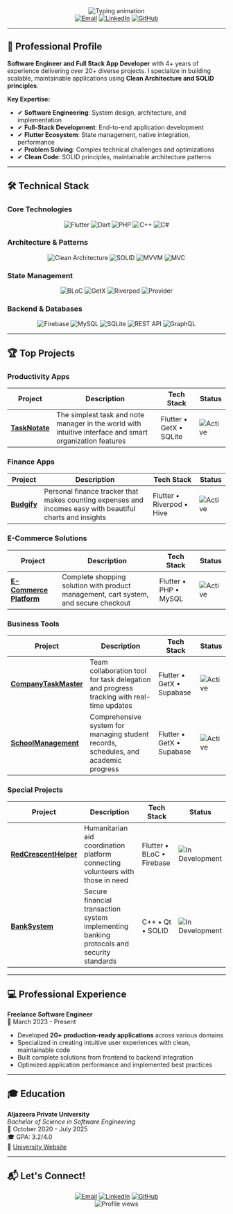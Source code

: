 <div align="center">
  <img src="https://readme-typing-svg.demolab.com?font=Fira+Code&weight=600&size=35&duration=3000&pause=1000&color=3390FF&center=true&vCenter=true&width=600&lines=Mohammed+Abdullkareem;Software+Engineer;Full+Stack+App+Developer;Problem+Solver;Clean+Code+Advocate" alt="Typing animation" />
</div>

<div align="center">
  <a href="mailto:sonsabdulkareem@gmail.com" target="_blank"><img src="https://img.shields.io/badge/Email-D14836?style=for-the-badge&logo=gmail&logoColor=white" alt="Email"></a>
  <a href="https://www.linkedin.com/in/mohammed-abdullkareem-02a965330" target="_blank"><img src="https://img.shields.io/badge/LinkedIn-0077B5?style=for-the-badge&logo=linkedin&logoColor=white" alt="LinkedIn"></a>
  <a href="https://github.com/MegoABKM" target="_blank"><img src="https://img.shields.io/badge/GitHub-181717?style=for-the-badge&logo=github&logoColor=white" alt="GitHub"></a>
</div>

---

## 🚀 Professional Profile

**Software Engineer and Full Stack App Developer** with 4+ years of experience delivering over 20+ diverse projects. I specialize in building scalable, maintainable applications using **Clean Architecture and SOLID principles**.

**Key Expertise:**
- ✔ **Software Engineering**: System design, architecture, and implementation
- ✔ **Full-Stack Development**: End-to-end application development
- ✔ **Flutter Ecosystem**: State management, native integration, performance
- ✔ **Problem Solving**: Complex technical challenges and optimizations
- ✔ **Clean Code**: SOLID principles, maintainable architecture patterns

---

## 🛠️ Technical Stack

### Core Technologies
<p align="center">
  <img src="https://img.shields.io/badge/Flutter-02569B?style=for-the-badge&logo=flutter&logoColor=white" alt="Flutter">
  <img src="https://img.shields.io/badge/Dart-0175C2?style=for-the-badge&logo=dart&logoColor=white" alt="Dart">
  <img src="https://img.shields.io/badge/PHP-777BB4?style=for-the-badge&logo=php&logoColor=white" alt="PHP">
  <img src="https://img.shields.io/badge/C++-00599C?style=for-the-badge&logo=cplusplus&logoColor=white" alt="C++">
  <img src="https://img.shields.io/badge/C%23-239120?style=for-the-badge&logo=c-sharp&logoColor=white" alt="C#">
</p>

### Architecture & Patterns
<p align="center">
  <img src="https://img.shields.io/badge/Clean_Arch-6DB33F?style=for-the-badge" alt="Clean Architecture">
  <img src="https://img.shields.io/badge/SOLID-FF6D00?style=for-the-badge" alt="SOLID">
  <img src="https://img.shields.io/badge/MVVM-5C2D91?style=for-the-badge" alt="MVVM">
  <img src="https://img.shields.io/badge/MVC-5C2D91?style=for-the-badge" alt="MVC">
</p>

### State Management
<p align="center">
  <img src="https://img.shields.io/badge/BLoC-02569B?style=for-the-badge&logo=flutter&logoColor=white" alt="BLoC">
  <img src="https://img.shields.io/badge/GetX-6DB33F?style=for-the-badge&logo=flutter&logoColor=white" alt="GetX">
  <img src="https://img.shields.io/badge/Riverpod-4A98E8?style=for-the-badge&logo=riverpod&logoColor=white" alt="Riverpod">
  <img src="https://img.shields.io/badge/Provider-4285F4?style=for-the-badge&logo=flutter&logoColor=white" alt="Provider">
</p>

### Backend & Databases
<p align="center">
  <img src="https://img.shields.io/badge/Firebase-FFCA28?style=for-the-badge&logo=firebase&logoColor=black" alt="Firebase">
  <img src="https://img.shields.io/badge/MySQL-4479A1?style=for-the-badge&logo=mysql&logoColor=white" alt="MySQL">
  <img src="https://img.shields.io/badge/SQLite-003B57?style=for-the-badge&logo=sqlite&logoColor=white" alt="SQLite">
  <img src="https://img.shields.io/badge/REST_API-FF6D00?style=for-the-badge" alt="REST API">
  <img src="https://img.shields.io/badge/GraphQL-E10098?style=for-the-badge&logo=graphql&logoColor=white" alt="GraphQL">
</p>

---

## 🏆 Top Projects

### Productivity Apps
| Project | Description | Tech Stack | Status |
|---------|-------------|------------|--------|
| **[TaskNotate](https://github.com/MegoABKM/TaskNotate-app)** | The simplest task and note manager in the world with intuitive interface and smart organization features | Flutter • GetX • SQLite | ![Active](https://img.shields.io/badge/Active-3DDC84?style=flat) |

### Finance Apps
| Project | Description | Tech Stack | Status |
|---------|-------------|------------|--------|
| **[Budgify](https://github.com/MegoABKM/Budgify-app)** | Personal finance tracker that makes counting expenses and incomes easy with beautiful charts and insights | Flutter • Riverpod • Hive | ![Active](https://img.shields.io/badge/Active-3DDC84?style=flat) |

### E-Commerce Solutions
| Project | Description | Tech Stack | Status |
|---------|-------------|------------|--------|
| **[E-Commerce Platform](https://github.com/MegoABKM/E-commerce-app)** | Complete shopping solution with product management, cart system, and secure checkout | Flutter • PHP • MySQL | ![Active](https://img.shields.io/badge/Active-3DDC84?style=flat) |

### Business Tools
| Project | Description | Tech Stack | Status |
|---------|-------------|------------|--------|
| **[CompanyTaskMaster](https://github.com/MegoABKM/CompanyTaskMaster-app)** | Team collaboration tool for task delegation and progress tracking with real-time updates | Flutter • GetX • Supabase | ![Active](https://img.shields.io/badge/Active-3DDC84?style=flat) |
| **[SchoolManagement](https://github.com/MegoABKM/SchoolManagement)** | Comprehensive system for managing student records, schedules, and academic progress | Flutter • GetX • Supabase | ![Active](https://img.shields.io/badge/Active-3DDC84?style=flat) |

### Special Projects
| Project | Description | Tech Stack | Status |
|---------|-------------|------------|--------|
| **[RedCrescentHelper](https://github.com/MegoABKM/RedCrescentHelper)** | Humanitarian aid coordination platform connecting volunteers with those in need | Flutter • BLoC • Firebase | ![In Development](https://img.shields.io/badge/In_Development-FFCA28?style=flat) |
| **[BankSystem](https://github.com/MegoABKM/BankSystem)** | Secure financial transaction system implementing banking protocols and security standards | C++ • Qt • SOLID | ![In Development](https://img.shields.io/badge/In_Development-FFCA28?style=flat) |

---

## 💻 Professional Experience

**Freelance Software Engineer**  
📅 March 2023 - Present  
- Developed **20+ production-ready applications** across various domains  
- Specialized in creating intuitive user experiences with clean, maintainable code  
- Built complete solutions from frontend to backend integration  
- Optimized application performance and implemented best practices  

---

## 🎓 Education

**Aljazeera Private University**  
*Bachelor of Science in Software Engineering*  
📅 October 2020 - July 2025  
🎓 GPA: 3.2/4.0  
🔗 [University Website](https://jude.edu.sy/)

---

## 📬 Let's Connect!

<div align="center">
  <a href="mailto:sonsabdulkareem@gmail.com" target="_blank"><img src="https://img.shields.io/badge/Email-D14836?style=for-the-badge&logo=gmail&logoColor=white" alt="Email"></a>
  <a href="https://www.linkedin.com/in/mohammed-abdullkareem-02a965330" target="_blank"><img src="https://img.shields.io/badge/LinkedIn-0077B5?style=for-the-badge&logo=linkedin&logoColor=white" alt="LinkedIn"></a>
  <a href="https://github.com/MegoABKM" target="_blank"><img src="https://img.shields.io/badge/GitHub-181717?style=for-the-badge&logo=github&logoColor=white" alt="GitHub"></a>
</div>

<div align="center">
  <img src="https://komarev.com/ghpvc/?username=MegoABKM&label=Profile%20views&color=0e75b6&style=flat" alt="Profile views" />
</div>
